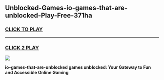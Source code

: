 
## Unblocked-Games-io-games-that-are-unblocked-Play-Free-371ha
<h3>
<a href="https://premium76.site?title=io-games-that-are-unblocked&ref=23A">CLICK TO PLAY</a></h3>
<hr>

<h3>
<a href="https://premium76.site?title=io-games-that-are-unblocked&ref=23A">CLICK 2 PLAY</a>
  
</h3>

<a href="https://premium76.site?title=io-games-that-are-unblocked&ref=23A"><img src="https://clearcache.store/games.png"></a>


**io-games-that-are-unblocked games unblocked: Your Gateway to Fun and Accessible Online Gaming**

